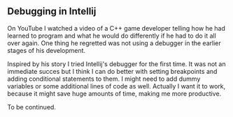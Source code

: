 ## Debugging in Intellij

On YouTube I watched a video of a C++ game developer telling how he had learned to program and what he would do differently if he had to do it all over again. One thing he regretted was not using a debugger in the earlier stages of his development. 

Inspired by his story I tried Intellij's debugger for the first time. It was not an immediate succes but I think I can do better with setting breakpoints and adding conditional statements to them. I might need to add dummy variables or some additional lines of code as well. Actually I want it to work, because it might save huge amounts of time, making me more productive.

To be continued.

